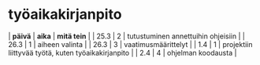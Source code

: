 # työaikakirjanpito

| **päivä** | **aika** | **mitä tein** |
| 25.3 | 2 | tutustuminen annettuihin ohjeisiin |
| 26.3 | 1 | aiheen valinta |
| 26.3 | 3 | vaatimusmäärittelyt |
| 1.4 | 1 | projektiin liittyvää työtä, kuten työaikakirjanpito |
| 2.4 | 4 | ohjelman koodausta |

